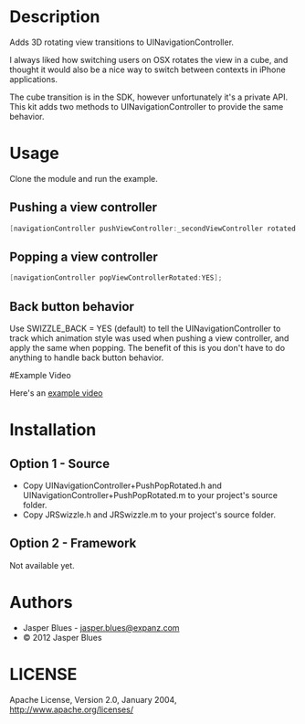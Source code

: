 # Description

Adds 3D rotating view transitions to UINavigationController. 

I always liked how switching users on OSX rotates the view in a cube, and thought it would also be a nice way to switch
between contexts in iPhone applications. 

The cube transition is in the SDK, however unfortunately it's a private API. This kit adds two methods to 
UINavigationController to provide the same behavior. 

# Usage

Clone the module and run the example. 

## Pushing a view controller

```objective-c 
[navigationController pushViewController:_secondViewController rotated:YES];
```

## Popping a view controller 

```objective-c
[navigationController popViewControllerRotated:YES];
```

## Back button behavior 

Use SWIZZLE_BACK = YES (default) to tell the UINavigationController to track which animation style was used when 
pushing a view controller, and apply the same when popping. The benefit of this is you don't have to do anything to 
handle back button behavior. 

#Example Video

Here's an <a href="https://github.com/downloads/jasperblues/Round-and-Round-Kit/round-and-round-kit.swf">example video</a>

# Installation

## Option 1 - Source

* Copy UINavigationController+PushPopRotated.h and UINavigationController+PushPopRotated.m to your project's source 
folder. 
* Copy JRSwizzle.h and JRSwizzle.m to your project's source folder. 

## Option 2 - Framework

Not available yet. 

# Authors

* Jasper Blues - jasper.blues@expanz.com
* © 2012 Jasper Blues

# LICENSE

Apache License, Version 2.0, January 2004, http://www.apache.org/licenses/

